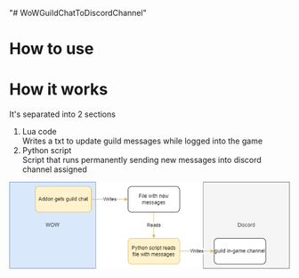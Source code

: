"# WoWGuildChatToDiscordChannel" 

# How to use


# How it works
It's separated into 2 sections
1. Lua code  
Writes a txt to update guild messages while logged into the game
2. Python script  
Script that runs permanently sending new messages into discord channel assigned

![alt text](./images/Addon%20guild%20chat%20into%20discord.png)
